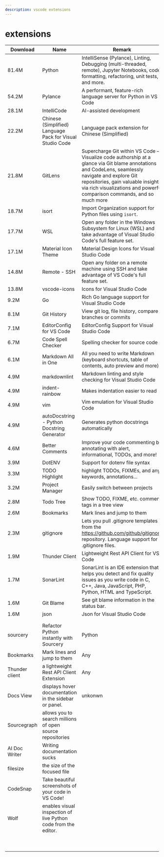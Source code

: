 ```yaml
---
description: vscode extensions
---
```


# extensions

| Download       | Name                                                           | Remark                                                                                                                                                                                                                                                             | Commands |
| -------------- | -------------------------------------------------------------- | ------------------------------------------------------------------------------------------------------------------------------------------------------------------------------------------------------------------------------------------------------------------ | -------- |
| 81.4M          | Python                                                         | IntelliSense (Pylance), Linting, Debugging (multi-threaded, remote), Jupyter Notebooks, code formatting, refactoring, unit tests, and more.                                                                                                                        |          |
| 54.2M          | Pylance                                                        | A performant, feature-rich language server for Python in VS Code                                                                                                                                                                                                   |          |
| 28.1M          | IntelliCode                                                    | AI-assisted development                                                                                                                                                                                                                                            |          |
| 22.2M          | Chinese (Simplified) Language Pack for Visual Studio Code      | Language pack extension for Chinese (Simplified)                                                                                                                                                                                                                   |          |
| 21.8M          | GitLens                                                        | Supercharge Git within VS Code — Visualize code authorship at a glance via Git blame annotations and CodeLens, seamlessly navigate and explore Git repositories, gain valuable insights via rich visualizations and powerful comparison commands, and so much more |          |
| 18.7M          | isort                                                          | Import Organization support for Python files using `isort`.                                                                                                                                                                                                        |          |
| 17.7M          | WSL                                                            | Open any folder in the Windows Subsystem for Linux (WSL) and take advantage of Visual Studio Code's full feature set.                                                                                                                                              |          |
| 17.1M          | Material Icon Theme                                            | Material Design Icons for Visual Studio Code                                                                                                                                                                                                                       |          |
| 14.8M          | Remote - SSH                                                   | Open any folder on a remote machine using SSH and take advantage of VS Code's full feature set.                                                                                                                                                                    |          |
| 13.8M          | vscode-icons                                                   | Icons for Visual Studio Code                                                                                                                                                                                                                                       |          |
| 9.2M           | Go                                                             | Rich Go language support for Visual Studio Code                                                                                                                                                                                                                    |          |
| 8.1M           | Git History                                                    | View git log, file history, compare branches or commits                                                                                                                                                                                                            |          |
| 7.1M           | EditorConfig for VS Code                                       | EditorConfig Support for Visual Studio Code                                                                                                                                                                                                                        |          |
| 6.7M           | Code Spell Checker                                             | Spelling checker for source code                                                                                                                                                                                                                                   |          |
| 6.1M           | Markdown All in One                                            | All you need to write Markdown (keyboard shortcuts, table of contents, auto preview and more)                                                                                                                                                                      |          |
| 4.9M           | markdownlint                                                   | Markdown linting and style checking for Visual Studio Code                                                                                                                                                                                                         |          |
| 4.9M           | indent-rainbow                                                 | Makes indentation easier to read                                                                                                                                                                                                                                   |          |
| 4.9M           | vim                                                            | Vim emulation for Visual Studio Code                                                                                                                                                                                                                               |          |
| 4.9M           | autoDocstring - Python Docstring Generator                     | Generates python docstrings automatically                                                                                                                                                                                                                          |          |
| 4.6M           | Better Comments                                                | Improve your code commenting by annotating with alert, informational, TODOs, and more!                                                                                                                                                                             |          |
| 3.9M           | DotENV                                                         | Support for dotenv file syntax                                                                                                                                                                                                                                     |          |
| 3.3M           | TODO Highlight                                                 | highlight TODOs, FIXMEs, and any keywords, annotations...                                                                                                                                                                                                          |          |
| 3.2M           | Project Manager                                                | Easily switch between projects                                                                                                                                                                                                                                     |          |
| 2.8M           | Todo Tree                                                      | Show TODO, FIXME, etc. comment tags in a tree view                                                                                                                                                                                                                 |          |
| 2.6M           | Bookmarks                                                      | Mark lines and jump to them                                                                                                                                                                                                                                        |          |
| 2.3M           | gitignore                                                      | Lets you pull .gitignore templates from the https://github.com/github/gitignore repository. Language support for .gitignore files.                                                                                                                                 |          |
| 1.9M           | Thunder Client                                                 | Lightweight Rest API Client for VS Code                                                                                                                                                                                                                            |          |
| 1.7M           | SonarLint                                                      | SonarLint is an IDE extension that helps you detect and fix quality issues as you write code in C, C++, Java, JavaScript, PHP, Python, HTML and TypeScript.                                                                                                        |          |
| 1.6M           | Git Blame                                                      | See git blame information in the status bar.                                                                                                                                                                                                                       |          |
| 1.6M           | json                                                           | Json for Visual Studio Code                                                                                                                                                                                                                                        |          |
|                |                                                                |                                                                                                                                                                                                                                                                    |          |
|                |                                                                |                                                                                                                                                                                                                                                                    |          |
| sourcery       | Refactor Python instantly with Sourcery                        | Python                                                                                                                                                                                                                                                             |          |
| Bookmarks      | Mark lines and jump to them                                    | Any                                                                                                                                                                                                                                                                |          |
| Thunder client | a lightweight Rest API Client Extension                        | Any                                                                                                                                                                                                                                                                |          |
| Docs View      | displays hover documentation in the sidebar or panel.          | unkonwn                                                                                                                                                                                                                                                            |          |
| Sourcegraph    | allows you to search millions of open source repositories      |                                                                                                                                                                                                                                                                    |          |
| AI Doc Writer  | Writing documentation sucks                                    |                                                                                                                                                                                                                                                                    |          |
| filesize       | the size of the focused file                                   |                                                                                                                                                                                                                                                                    |          |
| CodeSnap       | Take beautiful screenshots of your code in VS Code!            |                                                                                                                                                                                                                                                                    |          |
| Wolf           | enables visual inspection of live Python code from the editor. |                                                                                                                                                                                                                                                                    |          |
|                |                                                                |                                                                                                                                                                                                                                                                    |          |
|                |                                                                |                                                                                                                                                                                                                                                                    |          |
|                |                                                                |                                                                                                                                                                                                                                                                    |          |
|                |                                                                |                                                                                                                                                                                                                                                                    |          |
|                |                                                                |                                                                                                                                                                                                                                                                    |          |
|                |                                                                |                                                                                                                                                                                                                                                                    |          |
|                |                                                                |                                                                                                                                                                                                                                                                    |          |
|                |                                                                |                                                                                                                                                                                                                                                                    |          |
|                |                                                                |                                                                                                                                                                                                                                                                    |          |


